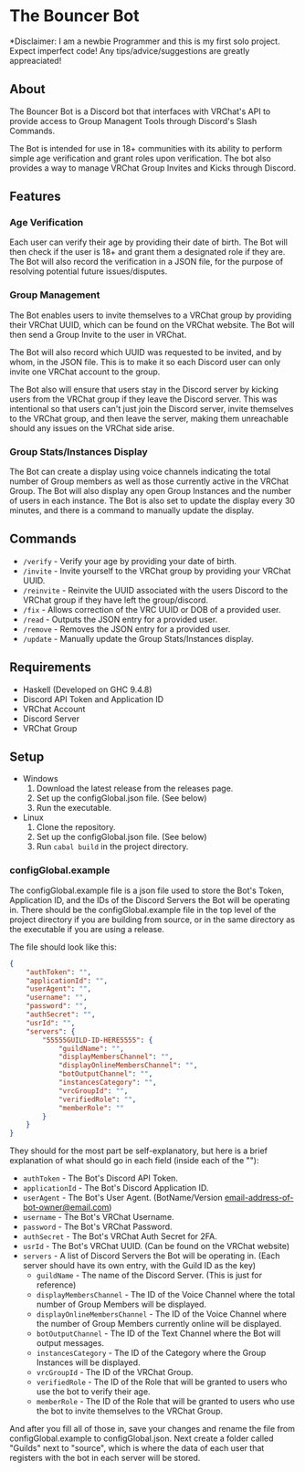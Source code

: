 # The Bouncer Bot
*Disclaimer: I am a newbie Programmer and this is my first solo project. Expect imperfect code! Any tips/advice/suggestions are greatly appreaciated! 
## About
The Bouncer Bot is a Discord bot that interfaces with VRChat's API to provide access to Group Managent Tools through Discord's Slash Commands.

The Bot is intended for use in 18+ communities with its ability to perform simple age verification and grant roles upon verification. 
The bot also provides a way to manage VRChat Group Invites and Kicks through Discord.


## Features

### Age Verification
Each user can verify their age by providing their date of birth. 
The Bot will then check if the user is 18+ and grant them a designated role if they are. 
The Bot will also record the verification in a JSON file, for the purpose of resolving potential future issues/disputes.

### Group Management
The Bot enables users to invite themselves to a VRChat group by providing their VRChat UUID, which can be found on the VRChat website. 
The Bot will then send a Group Invite to the user in VRChat.

The Bot will also record which UUID was requested to be invited, and by whom, in the JSON file. 
This is to make it so each Discord user can only invite one VRChat account to the group.

The Bot also will ensure that users stay in the Discord server by kicking users from the VRChat group if they leave the Discord server. 
This was intentional so that users can't just join the Discord server, invite themselves to the VRChat group, and then leave the server, making them unreachable should any issues on the VRChat side arise.

### Group Stats/Instances Display
The Bot can create a display using voice channels indicating the total number of Group members as well as those currently active in the VRChat Group. 
The Bot will also display any open Group Instances and the number of users in each instance. 
The Bot is also set to update the display every 30 minutes, and there is a command to manually update the display.


## Commands

* `/verify` - Verify your age by providing your date of birth.
* `/invite` - Invite yourself to the VRChat group by providing your VRChat UUID.
* `/reinvite` - Reinvite the UUID associated with the users Discord to the VRChat group if they have left the group/discord.
* `/fix` - Allows correction of the VRC UUID or DOB of a provided user.
* `/read` - Outputs the JSON entry for a provided user.
* `/remove` - Removes the JSON entry for a provided user.
* `/update` - Manually update the Group Stats/Instances display.


## Requirements
* Haskell (Developed on GHC 9.4.8)
* Discord API Token and Application ID
* VRChat Account
* Discord Server
* VRChat Group

## Setup
* Windows
    1. Download the latest release from the releases page.
    2. Set up the configGlobal.json file. (See below)
    3. Run the executable.
* Linux
    1. Clone the repository.
    2. Set up the configGlobal.json file. (See below)
    3. Run `cabal build` in the project directory.

### configGlobal.example

The configGlobal.example file is a json file used to store the Bot's Token, Application ID, and the IDs of the Discord Servers the Bot will be operating in.
There should be the configGlobal.example file in the top level of the project directory if you are building from source, or in the same directory as the executable if you are using a release.

The file should look like this:
```json
{
    "authToken": "",
    "applicationId": "",
    "userAgent": "",
    "username": "",
    "password": "",
    "authSecret": "",
    "usrId": "",
    "servers": {
        "55555GUILD-ID-HERE5555": {
            "guildName": "",
            "displayMembersChannel": "",
            "displayOnlineMembersChannel": "",
            "botOutputChannel": "",
            "instancesCategory": "",
            "vrcGroupId": "",
            "verifiedRole": "",
            "memberRole": ""
        }
    }
}   
```

They should for the most part be self-explanatory, but here is a brief explanation of what should go in each field (inside each of the ""):

* `authToken` - The Bot's Discord API Token.
* `applicationId` - The Bot's Discord Application ID.
* `userAgent` - The Bot's User Agent. (BotName/Version email-address-of-bot-owner@email.com)
* `username` - The Bot's VRChat Username.
* `password` - The Bot's VRChat Password.
* `authSecret` - The Bot's VRChat Auth Secret for 2FA.
* `usrId` - The Bot's VRChat UUID. (Can be found on the VRChat website) 
* `servers` - A list of Discord Servers the Bot will be operating in. (Each server should have its own entry, with the Guild ID as the key)
    * `guildName` - The name of the Discord Server. (This is just for reference)
    * `displayMembersChannel` - The ID of the Voice Channel where the total number of Group Members will be displayed.
    * `displayOnlineMembersChannel` - The ID of the Voice Channel where the number of Group Members currently online will be displayed.
    * `botOutputChannel` - The ID of the Text Channel where the Bot will output messages.
    * `instancesCategory` - The ID of the Category where the Group Instances will be displayed.
    * `vrcGroupId` - The ID of the VRChat Group.
    * `verifiedRole` - The ID of the Role that will be granted to users who use the bot to verify their age.
    * `memberRole` - The ID of the Role that will be granted to users who use the bot to invite themselves to the VRChat Group.
 
And after you fill all of those in, save your changes and rename the file from configGlobal.example to configGlobal.json. Next create a folder called "Guilds" next to "source", which is where the data of each user that registers with the bot in each server will be stored.
